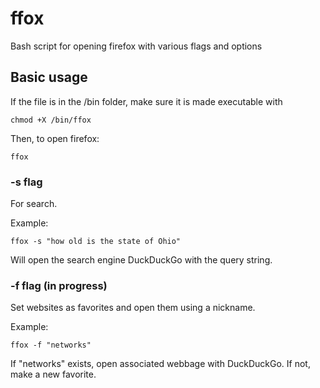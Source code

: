 # ffox
Bash script for opening firefox with various flags and options

## Basic usage

If the file is in the /bin folder, make sure it is made executable with 

```
chmod +X /bin/ffox
```
Then, to open firefox:

```
ffox
```

### -s flag

For search.  

Example:
```
ffox -s "how old is the state of Ohio"
```
Will open the search engine DuckDuckGo with the query string.

### -f flag (in progress)

Set websites as favorites and open them using a nickname.

Example: 

```
ffox -f "networks"
```
If "networks" exists, open associated webbage with DuckDuckGo. If not, make a new favorite.
